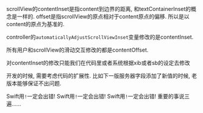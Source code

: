 scrollView的contentInset是指content到边界的距离, 和textContainerInset的概念是一样的. offset是指scrollView的原点相对于content原点的偏移. 所以是以content的原点为基准的.

controller的`automaticallyAdjustScrollViewInset`变量修改的是contentInset. 

所有用户和scrollView的滑动交互修改的都是contentOffset.

对contentInset的修改只能我们在代码里或者系统根据xib或者sb的设定去修改


开发的时候, 需要考虑代码的扩展性. 比如下一版服务器字段添加了新值的时候, 老版本能够保证不出问题.

Swift用`!`一定会出错! Swift用`!`一定会出错! Swift用`!`一定会出错! 重要的事说三遍...... 
